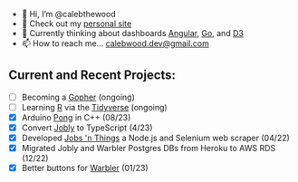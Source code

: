 - 👋 Hi, I’m @calebthewood
- 👀 Check out my [personal site](https://www.calebwood.dev/)
- 🥞 Currently thinking about dashboards [Angular](https://angular.dev/), [Go](https://go.dev/), and [D3](https://www.newline.co/courses/fullstack-d3-masterclass)
- 📫 How to reach me... calebwood.dev@gmail.com

## Current and Recent Projects:
- [ ] Becoming a [Gopher](https://github.com/calebthewood/going) (ongoing)
- [ ] Learning [R](https://www.r-project.org/) via the [Tidyverse](https://www.tidyverse.org/) (ongoing)
- [x] Arduino [Pong](https://github.com/calebthewood/Arduino/tree/main/pong) in C++ (08/23)
- [x] Convert [Jobly](https://github.com/calebthewood/jobly-frontend) to TypeScript (4/23)
- [x] Developed [Jobs 'n Things](https://github.com/calebthewood/jobs-n-things) a Node.js and Selenium web scraper (04/22)
- [x] Migrated Jobly and Warbler Postgres DBs from Heroku to AWS RDS (12/22)
- [x] Better buttons for [Warbler](https://github.com/calebthewood/flask-warbler) (01/23)

<!---
calebthewood/calebthewood is a ✨ special ✨ repository because its `README.md` (this file) appears on your GitHub profile.
You can click the Preview link to take a look at your changes.
--->
